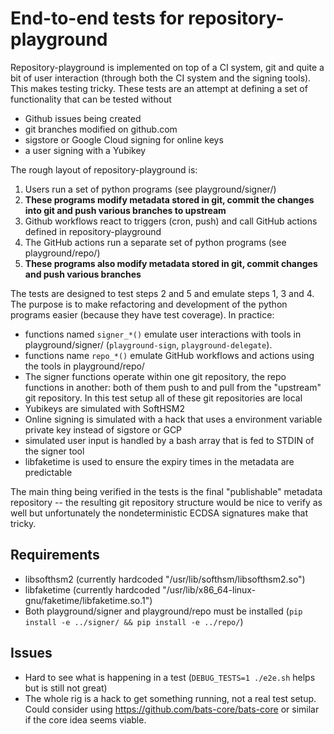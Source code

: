 # End-to-end tests for repository-playground

Repository-playground is implemented on top of a CI system, git and quite a bit of
user interaction (through both the CI system and the signing tools). This makes
testing tricky. These tests are an attempt at defining a set of functionality that
can be tested without
* Github issues being created
* git branches modified on github.com
* sigstore or Google Cloud signing for online keys
* a user signing with a Yubikey

The rough layout of repository-playground is:
1. Users run a set of python programs (see playground/signer/)
2. **These programs modify metadata stored in git, commit the changes into git and push various branches to upstream**
3. Github workflows react to triggers (cron, push) and call GitHub actions defined in repository-playground
4. The GitHub actions run a separate set of python programs (see playground/repo/)
5. **These programs also modify metadata stored in git, commit changes and push various branches**

The tests are designed to test steps 2 and 5 and emulate steps 1, 3 and 4. The purpose is to make
refactoring and development of the python programs easier (because they have test coverage). In
practice:
* functions named `signer_*()` emulate user interactions with tools in playground/signer/ (`playground-sign`, `playground-delegate`).
* functions name `repo_*()` emulate GitHub workflows and actions using the tools in playground/repo/
* The signer functions operate within one git repository, the repo functions in another: both of them
  push to and pull from the "upstream" git repository. In this test setup all of these git repositories are local
* Yubikeys are simulated with SoftHSM2
* Online signing is simulated with a hack that uses a environment variable private key instead of sigstore or GCP
* simulated user input is handled by a bash array that is fed to STDIN of the signer tool
* libfaketime is used to ensure the expiry times in the metadata are predictable

The main thing being verified in the tests is the final "publishable" metadata repository -- the resulting git repository
structure would be nice to verify as well but unfortunately the nondeterministic ECDSA signatures make that tricky.

## Requirements

* libsofthsm2 (currently hardcoded "/usr/lib/softhsm/libsofthsm2.so")
* libfaketime (currently hardcoded "/usr/lib/x86_64-linux-gnu/faketime/libfaketime.so.1")
* Both playground/signer and playground/repo must be installed
  (`pip install -e ../signer/ && pip install -e ../repo/`)

## Issues

* Hard to see what is happening in a test (`DEBUG_TESTS=1 ./e2e.sh` helps but is still not great)
* The whole rig is a hack to get something running, not a real test setup.
  Could consider using https://github.com/bats-core/bats-core or similar
  if the core idea seems viable.

